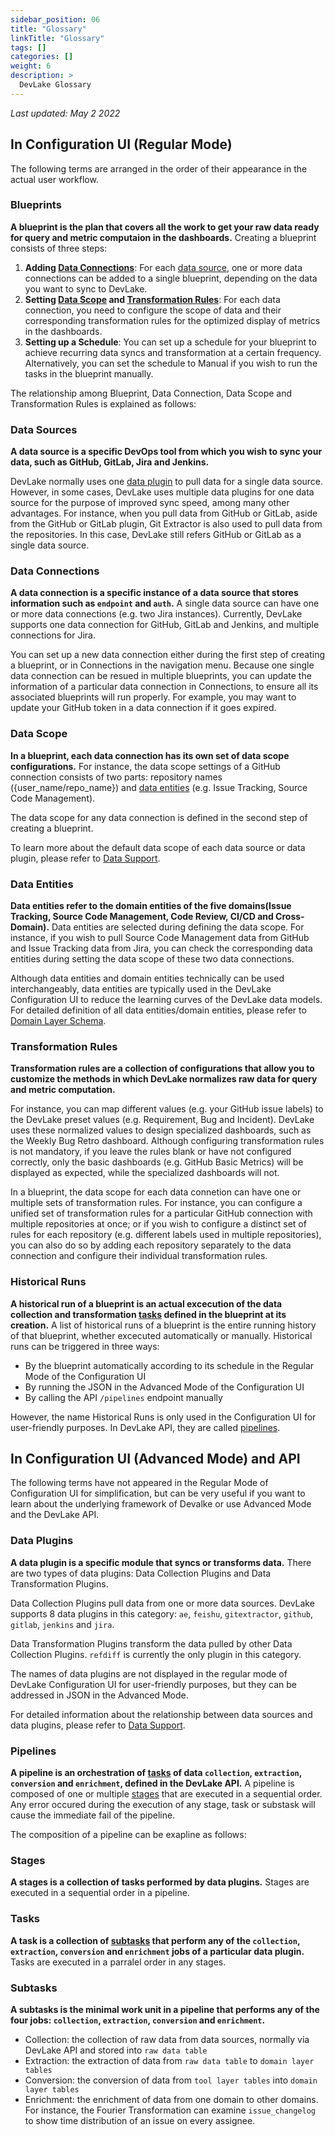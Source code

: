 ```yaml
---
sidebar_position: 06
title: "Glossary"
linkTitle: "Glossary"
tags: []
categories: []
weight: 6
description: >
  DevLake Glossary
---
```


*Last updated: May 2 2022*


## In Configuration UI (Regular Mode)

The following terms are arranged in the order of their appearance in the actual user workflow.

### Blueprints
**A blueprint is the plan that covers all the work to get your raw data ready for query and metric computaion in the dashboards.** Creating a blueprint consists of three steps:
1. **Adding [Data Connections](06-Glossary.md#data-connections)**: For each [data source](06-Glossary.md#data-sources), one or more data connections can be added to a single blueprint, depending on the data you want to sync to DevLake.
2. **Setting [Data Scope](06-Glossary.md#data-scope) and [Transformation Rules](06-Glossary.md#transformation-rules)**: For each data connection, you need to configure the scope of data and their corresponding transformation rules for the optimized display of metrics in the dashboards. 
3. **Setting up a Schedule**: You can set up a schedule for your blueprint to achieve recurring data syncs and transformation at a certain frequency. Alternatively, you can set the schedule to Manual if you wish to run the tasks in the blueprint manually.

The relationship among Blueprint, Data Connection, Data Scope and Transformation Rules is explained as follows:

### Data Sources
**A data source is a specific DevOps tool from which you wish to sync your data, such as GitHub, GitLab, Jira and Jenkins.** 

DevLake normally uses one [data plugin](06-Glossary.md#data-plugins) to pull data for a single data source. However, in some cases, DevLake uses multiple data plugins for one data source for the purpose of improved sync speed, among many other advantages. For instance, when you pull data from GitHub or GitLab, aside from the GitHub or GitLab plugin, Git Extractor is also used to pull data from the repositories. In this case, DevLake still refers GitHub or GitLab as a single data source.

### Data Connections
**A data connection is a specific instance of a data source that stores information such as `endpoint` and `auth`.** A single data source can have one or more data connections (e.g. two Jira instances). Currently, DevLake supports one data connection for GitHub, GitLab and Jenkins, and multiple connections for Jira. 

You can set up a new data connection either during the first step of creating a blueprint, or in Connections in the navigation menu. Because one single data connection can be resued in multiple blueprints, you can update the information of a particular data connection in Connections, to ensure all its associated blueprints will run properly. For example, you may want to update your GitHub token in a data connection if it goes expired.

### Data Scope
**In a blueprint, each data connection has its own set of data scope configurations.** For instance, the data scope settings of a GitHub connection consists of two parts: repository names ({user_name/repo_name}) and [data entities](06-Glossary.md#data-entities) (e.g. Issue Tracking, Source Code Management).

The data scope for any data connection is defined in the second step of creating a blueprint.

To learn more about the default data scope of each data source or data plugin, please refer to [Data Support](04-DataModels/02-DataSupport.md).

### Data Entities
**Data entities refer to the domain entities of the five domains(Issue Tracking, Source Code Management, Code Review, CI/CD and Cross-Domain).** Data entities are selected during defining the data scope. For instance, if you wish to pull Source Code Management data from GitHub and Issue Tracking data from Jira, you can check the corresponding data entities during setting the data scope of these two data connections.

Although data entities and domain entities technically can be used interchangeably, data entities are typically used in the DevLake Configuration UI to reduce the learning curves of the DevLake data models. For detailed definition of all data entities/domain entities, please refer to [Domain Layer Schema](04-DataModels/01-DevLakeDomainLayerSchema.md).

### Transformation Rules
**Transformation rules are a collection of configurations that allow you to customize the methods in which DevLake normalizes raw data for query and metric computation.** 


For instance, you can map different values (e.g. your GitHub issue labels) to the DevLake preset values (e.g. Requirement, Bug and Incident). DevLake uses these normalized values to design specialized dashboards, such as the Weekly Bug Retro dashboard. Although configuring transformation rules is not mandatory, if you leave the rules blank or have not configured correctly, only the basic dashboards (e.g. GitHub Basic Metrics) will be displayed as expected, while the specialized dashboards will not.

In a blueprint, the data scope for each data connetion can have one or multiple sets of transformation rules. For instance, you can configure a unified set of transformation rules for a particular GitHub connection with multiple repositories at once; or if you wish to configure a distinct set of rules for each repository (e.g. different labels used in multiple repositories), you can also do so by adding each repository separately to the data connection and configure their individual transformation rules.

### Historical Runs
**A historical run of a blueprint is an actual excecution of the data collection and transformation [tasks](06-Glossary.md#tasks) defined in the blueprint at its creation.** A list of historical runs of a blueprint is the entire running history of that blueprint, whether excecuted automatically or manually. Historical runs can be triggered in three ways: 
- By the blueprint automatically according to its schedule in the Regular Mode of the Configuration UI
- By running the JSON in the Advanced Mode of the Configuration UI
- By calling the API `/pipelines` endpoint manually

However, the name Historical Runs is only used in the Configuration UI for user-friendly purposes. In DevLake API, they are called [pipelines](06-Glossary.md#pipelines).

## In Configuration UI (Advanced Mode) and API

The following terms have not appeared in the Regular Mode of Configuration UI for simplification, but can be very useful if you want to learn about the underlying framework of Devalke or use Advanced Mode and the DevLake API.

### Data Plugins
**A data plugin is a specific module that syncs or transforms data.** There are two types of data plugins: Data Collection Plugins and Data Transformation Plugins.

Data Collection Plugins pull data from one or more data sources. DevLake supports 8 data plugins in this category: `ae`, `feishu`, `gitextractor`, `github`, `gitlab`, `jenkins` and `jira`.

Data Transformation Plugins transform the data pulled by other Data Collection Plugins. `refdiff` is currently the only plugin in this category.

The names of data plugins are not displayed in the regular mode of DevLake Configuration UI for user-friendly purposes, but they can be addressed in JSON in the Advanced Mode.

For detailed information about the relationship between data sources and data plugins, please refer to [Data Support](04-DataModels/02-DataSupport.md).


### Pipelines
**A pipeline is an orchestration of [tasks](06-Glossary.md#tasks) of data `collection`, `extraction`, `conversion` and `enrichment`, defined in the DevLake API.** A pipeline is composed of one or multiple [stages](06-Glossary.md#stages) that are executed in a sequential order. Any error occured during the execution of any stage, task or substask will cause the immediate fail of the pipeline.

The composition of a pipeline can be exapline as follows:

### Stages
**A stages is a collection of tasks performed by data plugins.** Stages are executed in a sequential order in a pipeline.

### Tasks
**A task is a collection of [subtasks](06-Glossary.md#subtasks) that perform any of the `collection`, `extraction`, `conversion` and `enrichment` jobs of a particular data plugin.** Tasks are executed in a parralel order in any stages.

### Subtasks
**A subtasks is the minimal work unit in a pipeline that performs any of the four jobs: `collection`, `extraction`, `conversion` and `enrichment`.**
- Collection: the collection of raw data from data sources, normally via DevLake API and stored into `raw data table`
- Extraction: the extraction of data from `raw data table` to `domain layer tables`
- Conversion: the conversion of data from `tool layer tables` into `domain layer tables`
- Enrichment: the enrichment of data from one domain to other domains. For instance, the Fourier Transformation can examine `issue_changelog` to show time distribution of an issue on every assignee.
